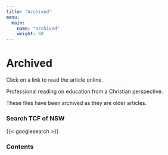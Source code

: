 ```yaml
---
title: "Archived"
menu:
  main:
    name: "archived"
    weight: 60
---
```

# Archived

Click on a link to read the article online.

Professional reading on education from a Christian perspective.

These files have been archived as they are older articles.

### Search TCF of NSW

{{< googlesearch >}}

### Contents
